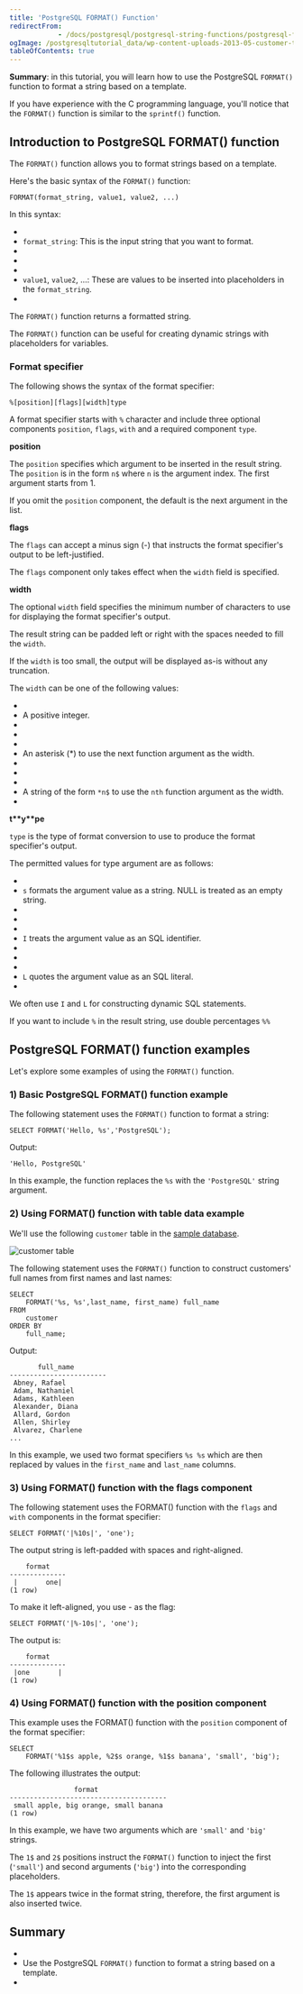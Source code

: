 ```yaml
---
title: 'PostgreSQL FORMAT() Function'
redirectFrom: 
            - /docs/postgresql/postgresql-string-functions/postgresql-format/
ogImage: /postgresqltutorial_data/wp-content-uploads-2013-05-customer-table.png
tableOfContents: true
---
```



**Summary**: in this tutorial, you will learn how to use the PostgreSQL `FORMAT()` function to format a string based on a template.





If you have experience with the C programming language, you'll notice that the `FORMAT()` function is similar to the `sprintf()` function.





## Introduction to PostgreSQL FORMAT() function





The `FORMAT()` function allows you to format strings based on a template.





Here's the basic syntax of the `FORMAT()` function:





```
FORMAT(format_string, value1, value2, ...)
```





In this syntax:





- 
- `format_string`: This is the input string that you want to format.
- 
-
- 
- `value1`, `value2`, ...: These are values to be inserted into placeholders in the `format_string`.
- 





The `FORMAT()` function returns a formatted string.





The `FORMAT()` function can be useful for creating dynamic strings with placeholders for variables.





### Format specifier





The following shows the syntax of the format specifier:





```
%[position][flags][width]type
```





A format specifier starts with `%` character and include three optional components `position`, `flags`, `with` and a required component `type`.





**position**





The `position` specifies which argument to be inserted in the result string. The `position` is in the form `n$` where `n` is the argument index. The first argument starts from 1.





If you omit the `position` component, the default is the next argument in the list.





**flags**





The `flags` can accept a minus sign (-) that instructs the format specifier's output to be left-justified.





The `flags` component only takes effect when the `width` field is specified.





**width**





The optional `width` field specifies the minimum number of characters to use for displaying the format specifier's output.





The result string can be padded left or right with the spaces needed to fill the `width`.





If the `width` is too small, the output will be displayed as-is without any truncation.





The `width` can be one of the following values:





- 
- A positive integer.
- 
-
- 
- An asterisk (\*) to use the next function argument as the width.
- 
-
- 
- A string of the form `*n$` to use the `nth` function argument as the width.
- 





**t\*\***y\***\*pe**





`type` is the type of format conversion to use to produce the format specifier's output.





The permitted values for type argument are as follows:





- 
- `s` formats the argument value as a string. NULL is treated as an empty string.
- 
-
- 
- `I` treats the argument value as an SQL identifier.
- 
-
- 
- `L` quotes the argument value as an SQL literal.
- 





We often use `I` and `L` for constructing dynamic SQL statements.





If you want to include `%` in the result string, use double percentages `%%`





## PostgreSQL FORMAT() function examples





Let's explore some examples of using the `FORMAT()` function.





### 1) Basic PostgreSQL FORMAT() function example





The following statement uses the `FORMAT()` function to format a string:





```
SELECT FORMAT('Hello, %s','PostgreSQL');
```





Output:





```
'Hello, PostgreSQL'
```





In this example, the function replaces the `%s` with the `'PostgreSQL'` string argument.





### 2) Using FORMAT() function with table data example





We'll use the following `customer` table in the [sample database](https://www.postgresqltutorial.com/postgresql-getting-started/postgresql-sample-database/).





![customer table](/postgresqltutorial_data/wp-content-uploads-2013-05-customer-table.png)





The following statement uses the `FORMAT()` function to construct customers' full names from first names and last names:





```
SELECT
    FORMAT('%s, %s',last_name, first_name) full_name
FROM
    customer
ORDER BY
    full_name;
```





Output:





```
       full_name
------------------------
 Abney, Rafael
 Adam, Nathaniel
 Adams, Kathleen
 Alexander, Diana
 Allard, Gordon
 Allen, Shirley
 Alvarez, Charlene
...
```





In this example, we used two format specifiers `%s %s` which are then replaced by values in the `first_name` and `last_name` columns.





### 3) Using FORMAT() function with the flags component





The following statement uses the FORMAT() function with the `flags` and `with` components in the format specifier:





```
SELECT FORMAT('|%10s|', 'one');
```





The output string is left-padded with spaces and right-aligned.





```
    format
--------------
 |       one|
(1 row)
```





To make it left-aligned, you use - as the flag:





```
SELECT FORMAT('|%-10s|', 'one');
```





The output is:





```
    format
--------------
 |one       |
(1 row)
```





### 4) Using FORMAT() function with the position component





This example uses the FORMAT() function with the `position` component of the format specifier:





```
SELECT
    FORMAT('%1$s apple, %2$s orange, %1$s banana', 'small', 'big');
```





The following illustrates the output:





```
                format
---------------------------------------
 small apple, big orange, small banana
(1 row)
```





In this example, we have two arguments which are `'small'` and `'big'` strings.





The `1$` and `2$` positions instruct the `FORMAT()` function to inject the first (`'small'`) and second arguments (`'big'`) into the corresponding placeholders.





The `1$` appears twice in the format string, therefore, the first argument is also inserted twice.





## Summary





- 
- Use the PostgreSQL `FORMAT()` function to format a string based on a template.
- 


